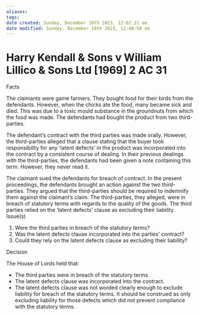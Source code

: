 ```yaml
---
aliases: 
tags: 
date created: Sunday, December 10th 2023, 12:02:21 am
date modified: Sunday, December 10th 2023, 12:40:56 am
---
```


# Harry Kendall & Sons v William Lillico & Sons Ltd [1969] 2 AC 31

Facts

The claimants were game farmers. They bought food for their birds from the defendants. However, when the chicks ate the food, many became sick and died. This was due to a toxic mould substance in the groundnuts from which the food was made. The defendants had bought the product from two third-parties.

The defendant’s contract with the third parties was made orally. However, the third-parties alleged that a clause stating that the buyer took responsibility for any ‘latent defects’ in the product was incorporated into the contract by a consistent course of dealing. In their previous dealings with the third-parties, the defendants had been given a note containing this term. However, they never read it.

The claimant sued the defendants for breach of contract. In the present proceedings, the defendants brought an action against the two third-parties. They argued that the third-parties should be required to indemnify them against the claimant’s claim. The third-parties, they alleged, were in breach of statutory terms with regards to the quality of the goods. The third parties relied on the ‘latent defects’ clause as excluding their liability.  
Issue(s)

1. Were the third parties in breach of the statutory terms?
2. Was the latent defects clause incorporated into the parties’ contract?
3. Could they rely on the latent defects clause as excluding their liability?

Decision

The House of Lords held that:

- The third parties were in breach of the statutory terms.
- The latent defects clause was incorporated into the contract.
- The latent defects clause was not worded clearly enough to exclude liability for breach of the statutory terms. It should be construed as only excluding liability for those defects which did not prevent compliance with the statutory terms.
